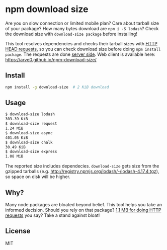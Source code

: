 # npm download size
Are you on slow connection or limited mobile plan? Care about tarball size of your package? How many bytes download are `npm i -S lodash`? Check the download size with `download-size package` before installing!

This tool resolves dependencies and checks their tarball sizes with [HTTP HEAD requests](https://developer.mozilla.org/en-US/docs/Web/HTTP/Methods/HEAD), so you can check download size before doing `npm install package`. The requests are done  [server side](https://github.com/arve0/npm-download-size-api). Web client is available here: https://arve0.github.io/npm-download-size/

## Install

```sh
npm install -g download-size  # 2 KiB download
```

## Usage
```sh
$ download-size lodash
303.39 KiB
$ download-size request
1.24 MiB
$ download-size async
401.05 KiB
$ download-size chalk
30.49 KiB
$ download-size express
1.08 MiB
```

The reported size includes dependecies. `download-size` gets size from the gzipped tarballs (e.g. http://registry.npmjs.org/lodash/-/lodash-4.17.4.tgz), so space on disk will be higher.


## Why?
Many node packages are bloated beyond belief. This tool helps you take an informed decision. Should you rely on that package? [1,1 MB for doing HTTP requests](https://asciinema.org/a/GqCnDlllrI0YtJgc7BkxisCla) you say? Take a stand against bloat!

## License
MIT
